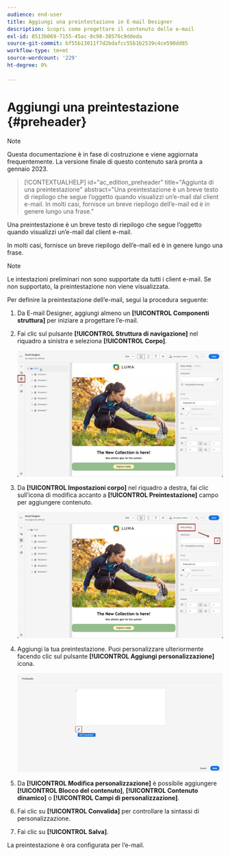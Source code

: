 ```yaml
---
audience: end-user
title: Aggiungi una preintestazione in E-mail Designer
description: Scopri come progettare il contenuto delle e-mail
exl-id: 8513b069-7155-45ac-8c98-38576c9ddeda
source-git-commit: bf55b13011f7d2bdafcc55b1b2539c4ce590dd85
workflow-type: tm+mt
source-wordcount: '229'
ht-degree: 0%

---
```


# Aggiungi una preintestazione {#preheader}

>[!NOTE]
>
>Questa documentazione è in fase di costruzione e viene aggiornata frequentemente. La versione finale di questo contenuto sarà pronta a gennaio 2023.

>[!CONTEXTUALHELP]
>id="ac_edition_preheader"
>title="Aggiunta di una preintestazione"
>abstract="Una preintestazione è un breve testo di riepilogo che segue l’oggetto quando visualizzi un’e-mail dal client e-mail. In molti casi, fornisce un breve riepilogo dell’e-mail ed è in genere lungo una frase."

Una preintestazione è un breve testo di riepilogo che segue l’oggetto quando visualizzi un’e-mail dal client e-mail.

In molti casi, fornisce un breve riepilogo dell’e-mail ed è in genere lungo una frase.

>[!NOTE]
>
>Le intestazioni preliminari non sono supportate da tutti i client e-mail. Se non supportato, la preintestazione non viene visualizzata.

Per definire la preintestazione dell’e-mail, segui la procedura seguente:

1. Da E-mail Designer, aggiungi almeno un **[!UICONTROL Componenti struttura]** per iniziare a progettare l’e-mail.

1. Fai clic sul pulsante **[!UICONTROL Struttura di navigazione]** nel riquadro a sinistra e seleziona **[!UICONTROL Corpo]**.

   ![](assets/preheader_body.png)

1. Da **[!UICONTROL Impostazioni corpo]** nel riquadro a destra, fai clic sull’icona di modifica accanto a **[!UICONTROL Preintestazione]** campo per aggiungere contenuto.

   ![](assets/preheader_body_settings.png)

1. Aggiungi la tua preintestazione. Puoi personalizzare ulteriormente facendo clic sul pulsante **[!UICONTROL Aggiungi personalizzazione]** icona.

   ![](assets/preheader_3.png)

1. Da **[!UICONTROL Modifica personalizzazione]** è possibile aggiungere **[!UICONTROL Blocco del contenuto]**, **[!UICONTROL Contenuto dinamico]** o **[!UICONTROL Campi di personalizzazione]**.

1. Fai clic su **[!UICONTROL Convalida]** per controllare la sintassi di personalizzazione.

1. Fai clic su **[!UICONTROL Salva]**.

La preintestazione è ora configurata per l’e-mail.
